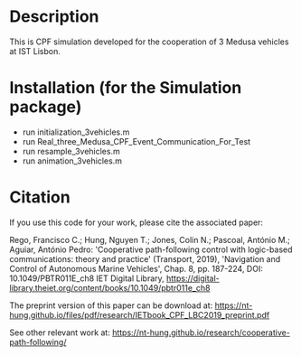 # Description

This is CPF simulation developed for the cooperation of 3 Medusa vehicles at IST Lisbon. 

# Installation (for the Simulation package)

- run initialization_3vehicles.m
- run Real_three_Medusa_CPF_Event_Communication_For_Test
- run resample_3vehicles.m
- run animation_3vehicles.m

# Citation 

If you use this code for your work, please cite the associated paper:

Rego, Francisco C.; Hung, Nguyen T.; Jones, Colin N.; Pascoal, António M.; Aguiar, António Pedro: 'Cooperative path-following control with logic-based communications: theory and practice' (Transport, 2019), 'Navigation and Control of Autonomous Marine Vehicles', Chap. 8, pp. 187-224, DOI: 10.1049/PBTR011E_ch8
IET Digital Library, https://digital-library.theiet.org/content/books/10.1049/pbtr011e_ch8

The preprint version of this paper can be download at: https://nt-hung.github.io/files/pdf/research/IETbook_CPF_LBC2019_preprint.pdf

See other relevant work at: https://nt-hung.github.io/research/cooperative-path-following/


